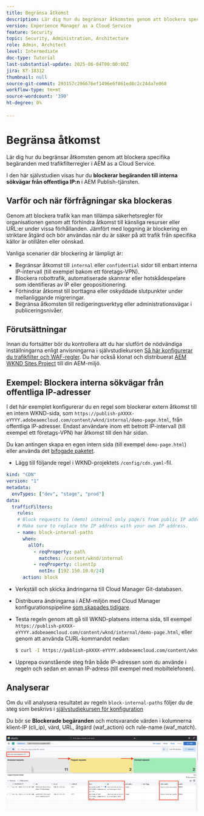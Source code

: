 ```yaml
---
title: Begränsa åtkomst
description: Lär dig hur du begränsar åtkomsten genom att blockera specifika begäranden med trafikfilterregler i AEM as a Cloud Service.
version: Experience Manager as a Cloud Service
feature: Security
topic: Security, Administration, Architecture
role: Admin, Architect
level: Intermediate
doc-type: Tutorial
last-substantial-update: 2025-06-04T00:00:00Z
jira: KT-18312
thumbnail: null
source-git-commit: 293157c296676ef1496e6f861ed8c2c24da7e068
workflow-type: tm+mt
source-wordcount: '390'
ht-degree: 0%

---
```


# Begränsa åtkomst

Lär dig hur du begränsar åtkomsten genom att blockera specifika begäranden med trafikfilterregler i AEM as a Cloud Service.

I den här självstudien visas hur du **blockerar begäranden till interna sökvägar från offentliga IP:n** i AEM Publish-tjänsten.

## Varför och när förfrågningar ska blockeras

Genom att blockera trafik kan man tillämpa säkerhetsregler för organisationen genom att förhindra åtkomst till känsliga resurser eller URL:er under vissa förhållanden. Jämfört med loggning är blockering en striktare åtgärd och bör användas när du är säker på att trafik från specifika källor är otillåten eller oönskad.

Vanliga scenarier där blockering är lämpligt är:

- Begränsar åtkomst till `internal` eller `confidential` sidor till enbart interna IP-intervall (till exempel bakom ett företags-VPN).
- Blockera robottrafik, automatiserade skannrar eller hotskådespelare som identifieras av IP eller geopositionering.
- Förhindrar åtkomst till borttagna eller oskyddade slutpunkter under mellanliggande migreringar.
- Begränsa åtkomsten till redigeringsverktyg eller administrationsvägar i publiceringsnivåer.

## Förutsättningar

Innan du fortsätter bör du kontrollera att du har slutfört de nödvändiga inställningarna enligt anvisningarna i självstudiekursen [Så här konfigurerar du trafikfilter och WAF-regler](../setup.md). Du har också klonat och distribuerat [AEM WKND Sites Project](https://github.com/adobe/aem-guides-wknd) till din AEM-miljö.

## Exempel: Blockera interna sökvägar från offentliga IP-adresser

I det här exemplet konfigurerar du en regel som blockerar extern åtkomst till en intern WKND-sida, som `https://publish-pXXXX-eYYYY.adobeaemcloud.com/content/wknd/internal/demo-page.html`, från offentliga IP-adresser. Endast användare inom ett betrott IP-intervall (till exempel ett företags-VPN) har åtkomst till den här sidan.

Du kan antingen skapa en egen intern sida (till exempel `demo-page.html`) eller använda det [bifogade paketet](../assets/how-to/demo-internal-pages-package.zip).

- Lägg till följande regel i WKND-projektets `/config/cdn.yaml`-fil.

```yaml
kind: "CDN"
version: "1"
metadata:
  envTypes: ["dev", "stage", "prod"]
data:
  trafficFilters:
    rules:
    # Block requests to (demo) internal only page/s from public IP address but allow from internal IP address.
    # Make sure to replace the IP address with your own IP address.
    - name: block-internal-paths
      when:
        allOf:
          - reqProperty: path
            matches: /content/wknd/internal
          - reqProperty: clientIp
            notIn: [192.150.10.0/24]
      action: block    
```

- Verkställ och skicka ändringarna till Cloud Manager Git-databasen.

- Distribuera ändringarna i AEM-miljön med Cloud Manager konfigurationspipeline [som skapades tidigare](../setup.md#deploy-rules-using-adobe-cloud-manager).

- Testa regeln genom att gå till WKND-platsens interna sida, till exempel `https://publish-pXXXX-eYYYY.adobeaemcloud.com/content/wknd/internal/demo-page.html`, eller genom att använda CURL-kommandot nedan:

  ```bash
  $ curl -I https://publish-pXXXX-eYYYY.adobeaemcloud.com/content/wknd/internal/demo-page.html
  ```

- Upprepa ovanstående steg från både IP-adressen som du använde i regeln och sedan en annan IP-adress (till exempel med mobiltelefonen).

## Analyserar

Om du vill analysera resultatet av regeln `block-internal-paths` följer du de steg som beskrivs i [självstudiekursen för konfiguration](../setup.md#cdn-logs-ingestion)

Du bör se **Blockerade begäranden** och motsvarande värden i kolumnerna klient-IP (cli_ip), värd, URL, åtgärd (waf_action) och rule-name (waf_match).

![ELK Tool Dashboard Blocked Request](../assets/how-to/elk-tool-dashboard-blocked.png)
